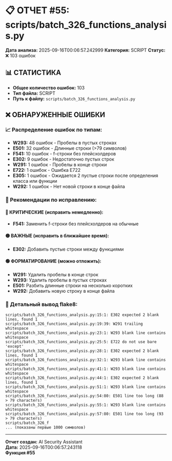 # 📋 ОТЧЕТ #55: scripts/batch_326_functions_analysis.py

**Дата анализа:** 2025-09-16T00:06:57.242999
**Категория:** SCRIPT
**Статус:** ❌ 103 ошибок

## 📊 СТАТИСТИКА

- **Общее количество ошибок:** 103
- **Тип файла:** SCRIPT
- **Путь к файлу:** `scripts/batch_326_functions_analysis.py`

## ❌ ОБНАРУЖЕННЫЕ ОШИБКИ

### 📈 Распределение ошибок по типам:

- **W293:** 48 ошибок - Пробелы в пустых строках
- **E501:** 32 ошибок - Длинные строки (>79 символов)
- **F541:** 10 ошибок - f-строки без плейсхолдеров
- **E302:** 9 ошибок - Недостаточно пустых строк
- **W291:** 1 ошибок - Пробелы в конце строки
- **E722:** 1 ошибок - Ошибка E722
- **E305:** 1 ошибок - Ожидается 2 пустые строки после определения класса или функции
- **W292:** 1 ошибок - Нет новой строки в конце файла

### 🎯 Рекомендации по исправлению:

#### 🔴 КРИТИЧЕСКИЕ (исправить немедленно):
- **F541:** Заменить f-строки без плейсхолдеров на обычные

#### 🟡 ВАЖНЫЕ (исправить в ближайшее время):
- **E302:** Добавить пустые строки между функциями

#### 🟢 ФОРМАТИРОВАНИЕ (можно отложить):
- **W291:** Удалить пробелы в конце строк
- **W293:** Удалить пробелы в пустых строках
- **E501:** Разбить длинные строки на несколько коротких
- **W292:** Добавить новую строку в конце файла

### 📝 Детальный вывод flake8:

```
scripts/batch_326_functions_analysis.py:15:1: E302 expected 2 blank lines, found 1
scripts/batch_326_functions_analysis.py:19:39: W291 trailing whitespace
scripts/batch_326_functions_analysis.py:23:1: W293 blank line contains whitespace
scripts/batch_326_functions_analysis.py:25:5: E722 do not use bare 'except'
scripts/batch_326_functions_analysis.py:28:1: E302 expected 2 blank lines, found 1
scripts/batch_326_functions_analysis.py:32:1: W293 blank line contains whitespace
scripts/batch_326_functions_analysis.py:41:1: W293 blank line contains whitespace
scripts/batch_326_functions_analysis.py:44:1: E302 expected 2 blank lines, found 1
scripts/batch_326_functions_analysis.py:51:1: W293 blank line contains whitespace
scripts/batch_326_functions_analysis.py:54:80: E501 line too long (88 > 79 characters)
scripts/batch_326_functions_analysis.py:55:1: W293 blank line contains whitespace
scripts/batch_326_functions_analysis.py:57:80: E501 line too long (93 > 79 characters)
scripts/batch_326_f
... (показаны первые 1000 символов)
```

---
**Отчет создан:** AI Security Assistant  
**Дата:** 2025-09-16T00:06:57.243118  
**Функция #55**
